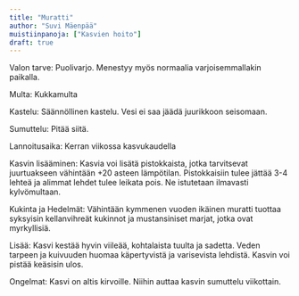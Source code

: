 ```yaml
---
title: "Muratti"
author: "Suvi Mäenpää"
muistiinpanoja: ["Kasvien hoito"]
draft: true
---
```


Valon tarve: Puolivarjo. Menestyy myös normaalia varjoisemmallakin paikalla.

Multa: Kukkamulta

Kastelu: Säännöllinen kastelu. Vesi ei saa jäädä juurikkoon seisomaan.

Sumuttelu: Pitää siitä.

Lannoitusaika: Kerran viikossa kasvukaudella

Kasvin lisääminen: Kasvia voi lisätä pistokkaista, jotka tarvitsevat juurtuakseen vähintään +20 asteen lämpötilan. Pistokkaisiin tulee jättää 3-4 lehteä ja alimmat lehdet tulee leikata pois. Ne istutetaan ilmavasti kylvömultaan. 

Kukinta ja Hedelmät: Vähintään kymmenen vuoden ikäinen muratti tuottaa syksyisin kellanvihreät kukinnot ja mustansiniset marjat, jotka ovat myrkyllisiä.

Lisää: Kasvi kestää hyvin viileää, kohtalaista tuulta ja sadetta. Veden tarpeen ja kuivuuden huomaa käpertyvistä ja varisevista lehdistä. Kasvin voi pistää keäsisin ulos. 

Ongelmat: Kasvi on altis kirvoille. Niihin auttaa kasvin sumuttelu viikottain.
